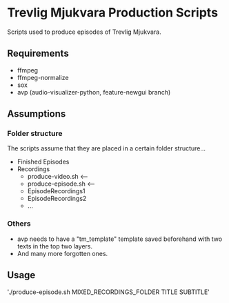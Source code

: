 # Trevlig Mjukvara Production Scripts
Scripts used to produce episodes of Trevlig Mjukvara.

## Requirements

- ffmpeg
- ffmpeg-normalize
- sox
- avp (audio-visualizer-python, feature-newgui branch) 

## Assumptions

### Folder structure

The scripts assume that they are placed in a certain folder structure... 
- Finished Episodes
- Recordings
    - produce-video.sh <--  
    - produce-episode.sh <-- 
    - EpisodeRecordings1
    - EpisodeRecordings2
    - ...

### Others
- avp needs to have a "tm_template" template saved beforehand with two texts in the top two layers. 
- And many more forgotten ones.

## Usage

'./produce-episode.sh MIXED_RECORDINGS_FOLDER TITLE SUBTITLE'

